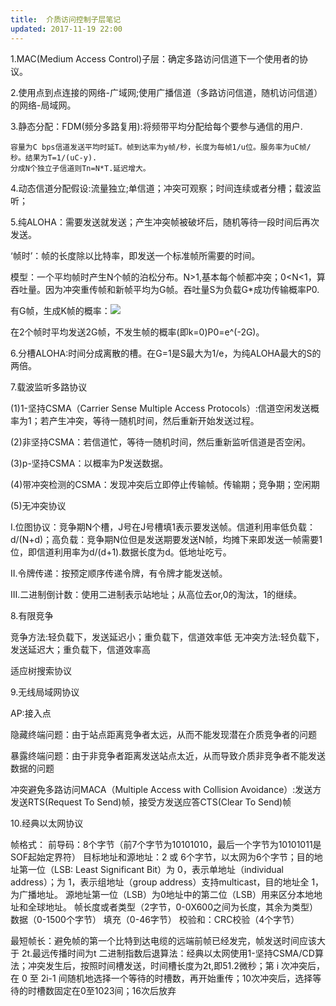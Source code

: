 ```yaml
---
title:	介质访问控制子层笔记
updated: 2017-11-19 22:00
---
```


1.MAC(Medium Access Control)子层：确定多路访问信道下一个使用者的协议。

2.使用点到点连接的网络-广域网;使用广播信道（多路访问信道，随机访问信道）的网络-局域网。

3.静态分配：FDM(频分多路复用):将频带平均分配给每个要参与通信的用户.

	容量为C bps信道发送平均时延T。帧到达率为y帧/秒，长度为每帧1/u位。服务率为uC帧/秒。结果为T=1/(uC-y).
	分成N个独立子信道则Tn=N*T.延迟增大。

4.动态信道分配假设:流量独立;单信道；冲突可观察；时间连续或者分槽；载波监听；

5.纯ALOHA：需要发送就发送；产生冲突帧被破坏后，随机等待一段时间后再次发送。

‘帧时’：帧的长度除以比特率，即发送一个标准帧所需要的时间。

模型：一个平均帧时产生N个帧的泊松分布。N>1,基本每个帧都冲突；0<N<1，算吞吐量。因为冲突重传帧和新帧平均为G帧。吞吐量S为负载G*成功传输概率P0.

有G帧，生成K帧的概率：<img src="http://chart.googleapis.com/chart?cht=tx&chl=\Large Pr[k]=\frac{G^ke^{-G}}{k!}" style="border:none;">

在2个帧时平均发送2G帧，不发生帧的概率(即k=0)P0=e^(-2G)。

6.分槽ALOHA:时间分成离散的槽。在G=1是S最大为1/e，为纯ALOHA最大的S的两倍。

7.载波监听多路协议

(1)1-坚持CSMA（Carrier Sense Multiple Access Protocols）:信道空闲发送概率为1；若产生冲突，等待一随机时间，然后重新开始发送过程。

(2)非坚持CSMA：若信道忙，等待一随机时间，然后重新监听信道是否空闲。

(3)p-坚持CSMA：以概率为P发送数据。

(4)带冲突检测的CSMA：发现冲突后立即停止传输帧。传输期；竞争期；空闲期

(5)无冲突协议

  I.位图协议：竞争期N个槽，J号在J号槽填1表示要发送帧。信道利用率低负载：d/(N+d)；高负载：竞争期N位但是发送期要发送N帧，均摊下来即发送一帧需要1位，即信道利用率为d/(d+1).数据长度为d。低地址吃亏。

  II.令牌传递：按预定顺序传递令牌，有令牌才能发送帧。

  III.二进制倒计数：使用二进制表示站地址；从高位去or,0的淘汰，1的继续。

8.有限竞争

竞争方法:轻负载下，发送延迟小；重负载下，信道效率低
无冲突方法:轻负载下，发送延迟大；重负载下，信道效率高

适应树搜索协议

9.无线局域网协议

 AP:接入点
 
 隐藏终端问题：由于站点距离竞争者太远，从而不能发现潜在介质竞争者的问题
 
 暴露终端问题：由于非竞争者距离发送站点太近，从而导致介质非竞争者不能发送数据的问题

 冲突避免多路访问MACA（Multiple Access with Collision Avoidance）:发送方发送RTS(Request To Send)帧，接受方发送应答CTS(Clear To Send)帧

10.经典以太网协议

帧格式：
	前导码：8个字节（前7个字节为10101010，最后一个字节为10101011是SOF起始定界符）
	目标地址和源地址：2 或 6个字节，以太网为6个字节；目的地址第一位（LSB: Least Significant Bit）为 0，表示单地址（individual address）；为 1，表示组地址（group address）支持multicast，目的地址全 1，为广播地址。
	源地址第一位（LSB）为0地址中的第二位（LSB）用来区分本地地址和全球地址。
	帧长度或者类型（2字节，0-0X600之间为长度，其余为类型）
	数据（0-1500个字节）
	填充（0-46字节）
	校验和：CRC校验（4个字节）

最短帧长：避免帧的第一个比特到达电缆的远端前帧已经发完，帧发送时间应该大于 2t.最远传播时间为t
二进制指数后退算法：经典以太网使用1-坚持CSMA/CD算法；冲突发生后，按照时间槽发送，时间槽长度为2t,即51.2微秒；第 i 次冲突后，在 0 至 2i-1 间随机地选择一个等待的时槽数，再开始重传；10次冲突后，选择等待的时槽数固定在0至1023间；16次后放弃




	



    





